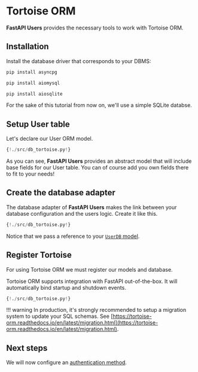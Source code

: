 # Tortoise ORM

**FastAPI Users** provides the necessary tools to work with Tortoise ORM.

## Installation

Install the database driver that corresponds to your DBMS:

```sh
pip install asyncpg
```

```sh
pip install aiomysql
```

```sh
pip install aiosqlite
```

For the sake of this tutorial from now on, we'll use a simple SQLite databse.

## Setup User table

Let's declare our User ORM model.

```py hl_lines="26 27"
{!./src/db_tortoise.py!}
```

As you can see, **FastAPI Users** provides an abstract model that will include base fields for our User table. You can of course add you own fields there to fit to your needs!

## Create the database adapter

The database adapter of **FastAPI Users** makes the link between your database configuration and the users logic. Create it like this.

```py hl_lines="30"
{!./src/db_tortoise.py!}
```

Notice that we pass a reference to your [`UserDB` model](../model.md).

## Register Tortoise

For using Tortoise ORM we must register our models and database.

Tortoise ORM supports integration with FastAPI out-of-the-box. It will automatically bind startup and shutdown events.

```py hl_lines="33 34 35 36 37 38"
{!./src/db_tortoise.py!}
```

!!! warning
    In production, it's strongly recommended to setup a migration system to update your SQL schemas. See [https://tortoise-orm.readthedocs.io/en/latest/migration.html](https://tortoise-orm.readthedocs.io/en/latest/migration.html).

## Next steps

We will now configure an [authentication method](../authentication/index.md).
